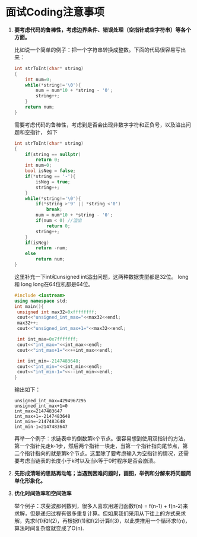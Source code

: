 # 面试Coding注意事项

1. **要考虑代码的鲁棒性，考虑边界条件、错误处理（空指针或空字符串）等各个方面。**

   比如说一个简单的例子：把一个字符串转换成整数。下面的代码很容易写出来：

   ```c++
   int strToInt(char* string)
   {
       int num=0;
       while(*string!='\0'){
           num = num*10 + *string - '0';
           string++;
       }
       return num;
   }
   ```

   需要考虑代码的鲁棒性，考虑到是否会出现非数字字符和正负号，以及溢出问题和空指针， 如下

   ```c++
   int strToInt(char* string)
   {
       if(string == nullptr)
           return 0;
       int num=0;
       bool isNeg = false;
       if(*string == '-'){
           isNeg = true;
           string++;
       }
       while(*string!='\0'){
           if(*string >'9' || *string <'0')
               break;
           num = num*10 + *string - '0';
           if(num < 0) //溢出
               return 0;
           string++;
       }
       if(isNeg)
           return -num;
       else
           return num;
   }
   ```

   这里补充一下int和unsigned int溢出问题，这两种数据类型都是32位。 long 和 long long在64位机都是64位。

   ```c++
   #include <iostream>
   using namespace std;
   int main(){
   	unsigned int max32=0xffffffff;
   	cout<<"unsigned_int_max="<<max32<<endl;
   	max32++;
   	cout<<"unsigned_int_max+1="<<max32<<endl;
   
   	int int_max=0x7fffffff;
   	cout<<"int_max="<<int_max<<endl;
   	cout<<"int_max+1="<<++int_max<<endl;
   
   	int int_min=-2147483648;
   	cout<<"int_min="<<int_min<<endl;
   	cout<<"int_min-1="<<--int_min<<endl;
   }
   
   ```

   输出如下：

   ```
   unsigned_int_max=4294967295
   unsigned_int_max+1=0
   int_max=2147483647
   int_max+1=-2147483648
   int_min=-2147483648
   int_min-1=2147483647
   ```

   再举一个例子：求链表中的倒数第k个节点。很容易想到使用双指针的方法，第一个指针先走k-1步，然后两个指针一块走，当第一个指针指向尾节点，第二个指针指向的就是第k个节点。这里除了要考虑输入为空指针的情况，还需要考虑当链表的长度小于k时以及当k等于0时程序是否会崩溃。

2. **先形成清晰的思路再动笔；当遇到困难问题时，画图，举例和分解来将问题简单化形象化。**

3. **优化时间效率和空间效率**

   举个例子：求斐波那列数列，很多人喜欢用递归函数f(n) = f(n-1) + f(n-2)来求解，但是递归过程有很多重复计算。但如果我们采用从下往上的方式来求解，先求f(1)和f(2)，再根据f(1)和f(2)计算f(3)，以此类推用一个循环求f(n)，算法时间复杂度就变成了O(n).
